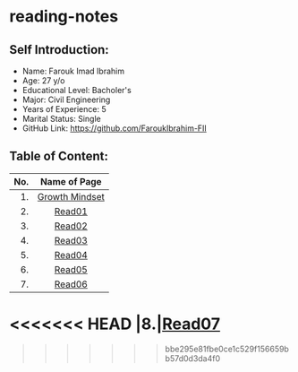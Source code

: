 # reading-notes

## Self Introduction:
* Name: Farouk Imad Ibrahim
* Age: 27 y/o
* Educational Level: Bacholer's 
* Major: Civil Engineering
* Years of Experience: 5
* Marital Status: Single
* GitHub Link: https://github.com/FaroukIbrahim-FII

## Table of Content:

|No.|Name of Page|
|--:|:------:|
|1.|[Growth Mindset](https://faroukibrahim-fii.github.io/reading-notes/Growth)|
|2.|[Read01](https://faroukibrahim-fii.github.io/reading-notes/Read01)|
|3.|[Read02](https://faroukibrahim-fii.github.io/reading-notes/Read02)
|4.|[Read03](https://faroukibrahim-fii.github.io/reading-notes/Read03)
|5.|[Read04](https://faroukibrahim-fii.github.io/reading-notes/Read04)
|6.|[Read05](https://faroukibrahim-fii.github.io/reading-notes/Read05)
|7.|[Read06](https://faroukibrahim-fii.github.io/reading-notes/Read06)|
<<<<<<< HEAD
|8.|[Read07](https://faroukibrahim-fii.github.io/reading-notes/Read07)
=======

>>>>>>> bbe295e81fbe0ce1c529f156659bb57d0d3da4f0
